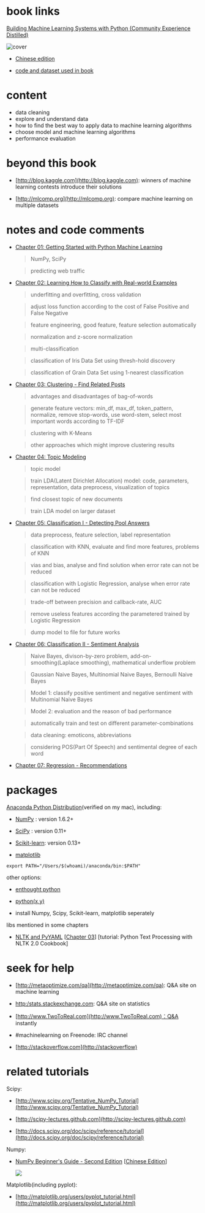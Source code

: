 # book links

[Building Machine Learning Systems with Python (Community Experience Distilled) ](http://www.amazon.com/Building-Learning-Community-Experience-Distilled/dp/1782161406/ref=sr_1_1?ie=UTF8&qid=1414288060&sr=8-1&keywords=building+machine+learning+systems+with+python)

![cover](http://ecx.images-amazon.com/images/I/51bIDil7swL._AA160_.jpg)

* [Chinese edition](http://www.ituring.com.cn/book/1192) 

* [code and dataset used in book](http://www.ituring.com.cn/book/download/ff381b73-f121-4a8b-a3cf-27ef62843333)

# content

* data cleaning
* explore and understand data
* how to find the best way to apply data to machine learning algorithms
* choose model and machine learning algorithms
* performance evaluation 

# beyond this book

* [http://blog.kaggle.com](http://blog.kaggle.com): winners of machine learning contests introduce their solutions

* [http://mlcomp.org](http://mlcomp.org): compare machine learning on multiple datasets

# notes and code comments

* [Chapter 01: Getting Started with Python Machine Learning](ch_01/)
	
	> NumPy, SciPy
	
	> predicting web traffic
	
* [Chapter 02: Learning How to Classify with Real-world Examples](ch_02/)

	> underfitting and overfitting, cross validation
	
	> adjust loss function according to the cost of False Positive and False Negative
	
	> feature engineering, good feature, feature selection automatically
	
	> normalization and z-score normalization
	
	> multi-classification
	
	> classification of Iris Data Set using thresh-hold discovery
	
	> classification of Grain Data Set using 1-nearest classification

* [Chapter 03: Clustering - Find Related Posts](ch_03/)
	
	> advantages and disadvantages of bag-of-words
	
	> generate feature vectors: min\_df, max\_df, token\_pattern, normalize, remove stop-words, use word-stem, select most important words according to TF-IDF
	
	> clustering with K-Means
	
	> other approaches which might improve clustering results
	
* [Chapter 04: Topic Modeling](ch_04/)

	> topic model
	
	> train LDA(Latent Dirichlet Allocation) model: code, parameters, representation, data preprocess, visualization of topics 
	
	> find closest topic of new documents
	
	> train LDA model on larger dataset

* [Chapter 05: Classification I - Detecting Pool Answers](ch_05/)

	> data preprocess, feature selection, label representation
	
	> classification with KNN, evaluate and find more features, problems of KNN
	
	> vias and bias, analyse and find solution when error rate can not be reduced
	
	> classification with Logistic Regression, analyse when error rate can not be reduced
	
	> trade-off between precision and callback-rate, AUC
	
	> remove useless features according the parametered trained by Logistic Regression
	
	> dump model to file for future works

* [Chapter 06: Classification II - Sentiment Analysis](ch_06/)
	
	> Naive Bayes, divison-by-zero problem, add-on-smoothing(Laplace smoothing), mathematical underflow problem
	
	> Gaussian Naive Bayes, Multinomial Naive Bayes, Bernoulli Naive Bayes
	
	> Model 1: classify positive sentiment and negative sentiment with Multinomial Naive Bayes
	
	> Model 2: evaluation and the reason of bad performance
	
	> automatically train and test on different parameter-combinations
	
	> data cleaning: emoticons, abbreviations
	
	> considering POS(Part Of Speech) and sentimental degree of each word

* [Chapter 07: Regression - Recommendations](ch_07/)
	

# packages

[Anaconda Python Distribution](http://continuum.io/downloads)(verified on my mac), including: 

* [NumPy](http://www.numpy.org/) : version 1.6.2+

* [SciPy](http://scipy.org/) : version 0.11+

* [Scikit-learn](http://scikit-learn.org/): version 0.13+

* [matplotlib](http://matplotlib.org)

~~~
export PATH="/Users/$(whoami)/anaconda/bin:$PATH"
~~~

other options:

* [enthought python](https://www.enthought.com/products/epd_free.php)

* [python(x,y)](http://code.google.com/p/pythonxy/wiki/Downloads)

* install Numpy, Scipy, Scikit-learn, matplotlib seperately

libs mentioned in some chapters

* [NLTK and PyYAML](http://nltk.org/install.html) [[Chapter 03](ch_03/)] [tutorial: Python Text Processing with NLTK 2.0 Cookbook]


# seek for help

* [http://metaoptimize.com/qa](http://metaoptimize.com/qa): Q&A site on machine learning

* [http:/stats.stackexchange.com](http:/stats.stackexchange.com): Q&A site on statistics

* [http://www.TwoToReal.com](http://www.TwoToReal.com)：Q&A instantly 

* \#machinelearning on Freenode: IRC channel

* [http://stackoverflow.com](http://stackoverflow)


# related tutorials

Scipy: 

* [http://www.scipy.org/Tentative_NumPy_Tutorial](http://www.scipy.org/Tentative_NumPy_Tutorial)

* [http://scipy-lectures.github.com](http://scipy-lectures.github.com)

* [http://docs.scipy.org/doc/scipy/reference/tutorial](http://docs.scipy.org/doc/scipy/reference/tutorial)

Numpy: 

* [NumPy Beginner's Guide - Second Edition](http://www.amazon.com/NumPy-Beginners-Guide-Second-Edition/dp/1782166084/ref=sr_1_3?ie=UTF8&qid=1414291464&sr=8-3&keywords=python+numpy) [[Chinese Edition](http://www.amazon.cn/Python%E6%95%B0%E6%8D%AE%E5%88%86%E6%9E%90%E5%9F%BA%E7%A1%80%E6%95%99%E7%A8%8B-NumPy%E5%AD%A6%E4%B9%A0%E6%8C%87%E5%8D%97-%E5%8D%B0%E5%B0%BC-Ivan-Idris/dp/B00M2DL4Z8/ref=sr_1_1?ie=UTF8&qid=1414291404&sr=8-1&keywords=python%E6%95%B0%E6%8D%AE%E5%88%86%E6%9E%90%E5%9F%BA%E7%A1%80%E6%95%99%E7%A8%8B)]

	![](http://ecx.images-amazon.com/images/I/51CWeHVLOVL._AA160_.jpg)

Matplotlib(including pyplot): 

* [http://matplotlib.org/users/pyplot_tutorial.html](http://matplotlib.org/users/pyplot_tutorial.html)


